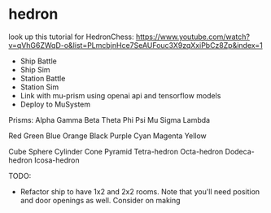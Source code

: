 # hedron
look up this tutorial for HedronChess: https://www.youtube.com/watch?v=qVhG6ZWqD-o&list=PLmcbjnHce7SeAUFouc3X9zqXxiPbCz8Zp&index=1

- Ship Battle
- Ship Sim
- Station Battle
- Station Sim
- Link with mu-prism using openai api and tensorflow models
- Deploy to MuSystem


Prisms:
Alpha
Gamma
Beta
Theta
Phi
Psi
Mu
Sigma
Lambda

Red Green Blue
Orange Black Purple
Cyan Magenta Yellow

Cube
Sphere
Cylinder
Cone
Pyramid
Tetra-hedron
Octa-hedron
Dodeca-hedron
Icosa-hedron

TODO: 
- Refactor ship to have 1x2 and 2x2 rooms. Note that you'll need position and door openings as well. Consider on making 
